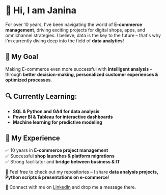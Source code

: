 
# 👋 Hi, I am Janina

For over 10 years, I've been navigating the world of **E-commerce management**, driving exciting projects for digital shops, apps, and omnichannel strategies. I believe, data is the key to the future – that's why I'm currently diving deep into the field of **data analytics**!

## 🎯 My Goal  
Making E-commerce even more successful with **intelligent analysis** – through **better decision-making, personalized customer experiences & optimized processes**.  

## 🔍 Currently Learning:  
- **SQL & Python and GA4 for data analysis**  
- **Power BI & Tableau for interactive dashboards**  
- **Machine learning for predictive modeling**  

## 💼 My Experience  
✅ 10 years in **E-commerce project management**  
✅ Successful **shop launches & platform migrations**  
✅ Strong facilitator and **bridge between business & IT**  

👀 Feel free to check out my repositories – I share **data analysis projects, Python scripts & presentations on e-commerce**!  

📩 Connect with me on [LinkedIn](www.linkedin.com/in/janina-krug) and drop me a message there. 
